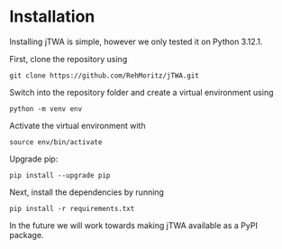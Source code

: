 # Installation

Installing jTWA is simple, however we only tested it on Python 3.12.1.

First, clone the repository using 
```
git clone https://github.com/RehMoritz/jTWA.git
```

Switch into the repository folder and create a virtual environment using 

```
python -m venv env
```

Activate the virtual environment with 
```
source env/bin/activate
```

Upgrade pip:
```
pip install --upgrade pip
```

Next, install the dependencies by running 
```
pip install -r requirements.txt
```

In the future we will work towards making jTWA available as a PyPI package.